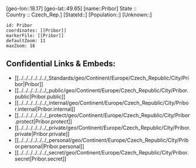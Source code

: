 ﻿---
location: [49.65,18.17] 
mapzoom: [7,12] 
mapmarker: city 
type: City
tags:
- geo/City


SpocWebEntityId: 33523
isDeleted: false
confidential: public

---
[geo-lon::18.17] 
[geo-lat::49.65] 
[name::Pribor] 
State ::  
Country :: Czech_Rep.] 
[StateId::] 
[Population::] 
[Unknown::] 


```leaflet
id: Pribor
coordinates: [[Pribor]] 
markerFile: [[Pribor]] 
defaultZoom: 11 
maxZoom: 18
```


## Confidential Links & Embeds: 
- [[../../../../../../_Standards/geo/Continent/Europe/Czech_Republic/City/Pribor|Pribor]] 
- [[../../../../../../_public/geo/Continent/Europe/Czech_Republic/City/Pribor.public|Pribor.public]] 
- [[../../../../../../_internal/geo/Continent/Europe/Czech_Republic/City/Pribor.internal|Pribor.internal]] 
- [[../../../../../../_protect/geo/Continent/Europe/Czech_Republic/City/Pribor.protect|Pribor.protect]] 
- [[../../../../../../_private/geo/Continent/Europe/Czech_Republic/City/Pribor.private|Pribor.private]] 
- [[../../../../../../_personal/geo/Continent/Europe/Czech_Republic/City/Pribor.personal|Pribor.personal]] 
- [[../../../../../../_secret/geo/Continent/Europe/Czech_Republic/City/Pribor.secret|Pribor.secret]] 
